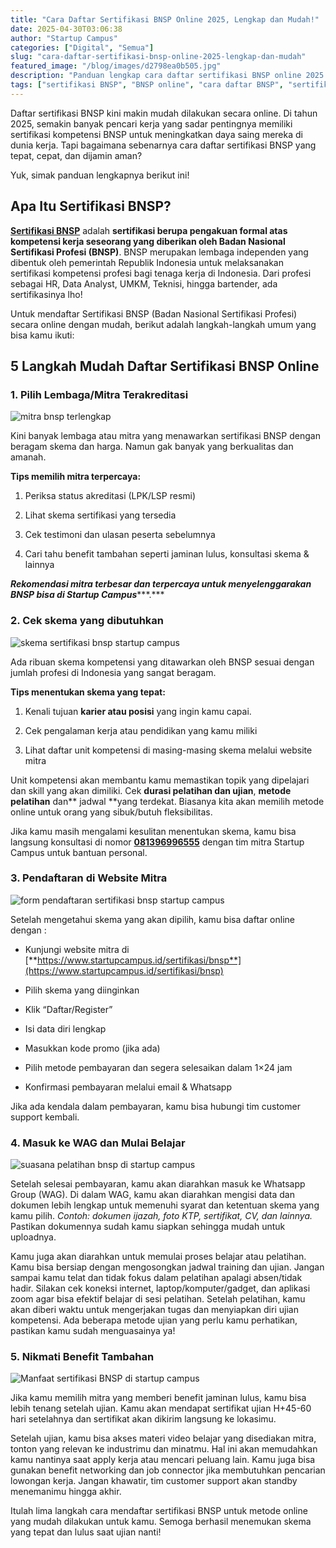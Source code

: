 ```yaml
---
title: "Cara Daftar Sertifikasi BNSP Online 2025, Lengkap dan Mudah!"
date: 2025-04-30T03:06:38
author: "Startup Campus"
categories: ["Digital", "Semua"]
slug: "cara-daftar-sertifikasi-bnsp-online-2025-lengkap-dan-mudah"
featured_image: "/blog/images/d2798ea0b505.jpg"
description: "Panduan lengkap cara daftar sertifikasi BNSP online 2025 dengan mudah. Langkah-langkah praktis mendapatkan sertifikasi kompetensi profesional yang diakui resmi."
tags: ["sertifikasi BNSP", "BNSP online", "cara daftar BNSP", "sertifikasi kompetensi", "kredensial profesional", "BNSP 2025"]
---
```


Daftar sertifikasi BNSP kini makin mudah dilakukan secara online. Di tahun 2025, semakin banyak pencari kerja yang sadar pentingnya memiliki sertifikasi kompetensi BNSP untuk meningkatkan daya saing mereka di dunia kerja. Tapi bagaimana sebenarnya cara daftar sertifikasi BNSP yang tepat, cepat, dan dijamin aman?

Yuk, simak panduan lengkapnya berikut ini!

## **Apa Itu Sertifikasi BNSP?**

[**Sertifikasi BNSP**](https://www.startupcampus.id/sertifikasi/bnsp) adalah **sertifikasi berupa pengakuan formal atas kompetensi kerja seseorang yang diberikan oleh Badan Nasional Sertifikasi Profesi (BNSP)**. BNSP merupakan lembaga independen yang dibentuk oleh pemerintah Republik Indonesia untuk melaksanakan sertifikasi kompetensi profesi bagi tenaga kerja di Indonesia. Dari profesi sebagai HR, Data Analyst, UMKM, Teknisi, hingga bartender, ada sertifikasinya lho!

Untuk mendaftar Sertifikasi BNSP (Badan Nasional Sertifikasi Profesi) secara online dengan mudah, berikut adalah langkah-langkah umum yang bisa kamu ikuti:

## **5 Langkah Mudah Daftar Sertifikasi BNSP Online**

### **1. Pilih Lembaga/Mitra Terakreditasi**

![mitra bnsp terlengkap ](https://lh7-rt.googleusercontent.com/docsz/AD_4nXeaTDw6wSOIdRkuIZ_9ZanYrwmiZ_Lq4Q_lxzrHf_f-f6V9DwcRu_ONUD48KUdmwsuKoAMZ9zXAVPad71nh9alA4FWXiUevP36gJDDVqKX2OQaEbJT91LKu_HEZ83mWJQv8-OWBqA?key=GKzB5cK-PtkQv04IM2qeLBne)

Kini banyak lembaga atau mitra yang menawarkan sertifikasi BNSP dengan beragam skema dan harga. Namun gak banyak yang berkualitas dan amanah. 

**Tips memilih mitra terpercaya:**

1. Periksa status akreditasi (LPK/LSP resmi)

2. Lihat skema sertifikasi yang tersedia

3. Cek testimoni dan ulasan peserta sebelumnya

4. Cari tahu benefit tambahan seperti jaminan lulus, konsultasi skema & lainnya

***Rekomendasi mitra terbesar dan terpercaya untuk menyelenggarakan BNSP bisa di Startup Campus******.***

### **2. Cek skema yang dibutuhkan**

![skema sertifikasi bnsp startup campus](https://lh7-rt.googleusercontent.com/docsz/AD_4nXcJVp1l3kyjV1v_7bSp9ZF5oQ_y-8ikm6lD8TebyL6B6Mr9FHoxycfobpa24CD7G-Gp7LavdMqntuc5FMFpFbhSNaet7sU332eo28jefRc0EMy19bYiX5McGtmzd9r7wV6ARb0NoA?key=GKzB5cK-PtkQv04IM2qeLBne)

Ada ribuan skema kompetensi yang ditawarkan oleh BNSP sesuai dengan jumlah profesi di Indonesia yang sangat beragam. 

**Tips menentukan skema yang tepat:**

1. Kenali tujuan **karier atau posisi** yang ingin kamu capai.

2. Cek pengalaman kerja atau pendidikan yang kamu miliki

3. Lihat daftar unit kompetensi di masing-masing skema melalui website mitra

Unit kompetensi akan membantu kamu memastikan topik yang dipelajari dan skill yang akan dimiliki. Cek **durasi pelatihan dan ujian**, **metode pelatihan** dan** jadwal **yang terdekat. Biasanya kita akan memilih metode online untuk orang yang sibuk/butuh fleksibilitas.

Jika kamu masih mengalami kesulitan menentukan skema, kamu bisa langsung konsultasi di nomor [**081396996555**](https://wa.me/6281396996555) dengan tim mitra Startup Campus untuk bantuan personal. 

### **3. Pendaftaran di Website Mitra**

![form pendaftaran sertifikasi bnsp startup campus](https://lh7-rt.googleusercontent.com/docsz/AD_4nXfIRJA55UXyfh3D5Cngaud5uOyh3BZa06kT9BZ97ZwaWx3ZmZpnndTtOvOEILdAVCIB2IQmr9Kc23mNa2lAWEysOZB1RUZOp5jIrto-iHj24jNHpSSV0qL0ZUoQjb1fijKUpDXQUw?key=GKzB5cK-PtkQv04IM2qeLBne)

Setelah mengetahui skema yang akan dipilih, kamu bisa daftar online  dengan :

- Kunjungi website mitra di [**https://www.startupcampus.id/sertifikasi/bnsp**](https://www.startupcampus.id/sertifikasi/bnsp)

- Pilih skema yang diinginkan 

- Klik “Daftar/Register”

- Isi data diri lengkap

- Masukkan kode promo (jika ada)

- Pilih metode pembayaran dan segera selesaikan dalam 1×24 jam

- Konfirmasi pembayaran melalui email & Whatsapp 

Jika ada kendala dalam pembayaran, kamu bisa hubungi tim customer support kembali.

### **4. Masuk ke WAG dan Mulai Belajar**

![suasana pelatihan bnsp di startup campus](https://lh7-rt.googleusercontent.com/docsz/AD_4nXdY1lKlOIPaVBlr02qUHIxHs2kGaHyJ1PDlduF5VLfuocAe8cuQroXHYCNjOYz6dFURQ3mIG1GxF_ov2Ko2gh9GNuLidb_PUOU2hdJhf8ZJFwzK00QepaCkrlyA43A_scuG6hfABw?key=GKzB5cK-PtkQv04IM2qeLBne)

Setelah selesai pembayaran, kamu akan diarahkan masuk ke Whatsapp Group (WAG). Di dalam WAG, kamu akan diarahkan mengisi data dan dokumen lebih lengkap untuk memenuhi syarat dan ketentuan skema yang kamu pilih. *Contoh: dokumen ijazah, foto KTP, sertifikat, CV, dan lainnya.* Pastikan dokumennya sudah kamu siapkan sehingga mudah untuk uploadnya. 

Kamu juga akan diarahkan untuk memulai proses belajar atau pelatihan. Kamu bisa bersiap dengan mengosongkan jadwal training dan ujian. Jangan sampai kamu telat dan tidak fokus dalam pelatihan apalagi absen/tidak hadir. Silakan cek koneksi internet, laptop/komputer/gadget, dan aplikasi zoom agar bisa efektif belajar di sesi pelatihan. Setelah pelatihan, kamu akan diberi waktu untuk mengerjakan tugas dan menyiapkan diri ujian kompetensi. Ada beberapa metode ujian yang perlu kamu perhatikan, pastikan kamu sudah menguasainya ya!

### **5. Nikmati Benefit Tambahan**

![Manfaat sertifikasi BNSP di startup campus](https://lh7-rt.googleusercontent.com/docsz/AD_4nXdIYYyeC1TYfqw6pNsqrMEf9Zs0-C-BQYCkj-XwV3f7BUDYSFvhfGPlUEpkR5-V13drE0hXw7kLtvhfutdOS9GH-Sav-iFMaj5akp_sMZ2oejjGxFfFvXrvzxHE-OyCgh2HKR94sA?key=GKzB5cK-PtkQv04IM2qeLBne)

Jika kamu memilih mitra yang memberi benefit jaminan lulus, kamu bisa lebih tenang setelah ujian. Kamu akan mendapat sertifikat ujian H+45-60 hari setelahnya dan sertifikat akan dikirim langsung ke lokasimu.

Setelah ujian, kamu bisa akses materi video belajar yang disediakan mitra, tonton yang relevan ke industrimu dan minatmu. Hal ini akan memudahkan kamu nantinya saat apply kerja atau mencari peluang lain. Kamu juga bisa gunakan benefit networking dan job connector jika membutuhkan pencarian lowongan kerja. Jangan khawatir, tim customer support akan standby menemanimu hingga akhir. 

Itulah lima langkah cara mendaftar sertifikasi BNSP untuk metode online yang mudah dilakukan untuk kamu. Semoga berhasil menemukan skema yang tepat dan lulus saat ujian nanti!
